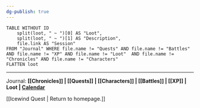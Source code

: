 ```yaml
---
dg-publish: true
---
```

```dataview
TABLE WITHOUT ID
	split(loot, " ~ ")[0] AS "Loot",
	split(loot, " ~ ")[1] AS "Description",
	file.link AS "Session"
FROM "Journal" WHERE file.name != "Quests" AND file.name != "Battles" AND file.name != "XP" AND file.name != "Loot"  AND file.name != "Chronicles" AND file.name != "Characters"
FLATTEN loot
```

---

Journal: **[[Chronicles]] | [[Quests]] |  [[Characters]] | [[Battles]] | [[XP]] | Loot  | [Calendar](https://app.fantasy-calendar.com/calendars/38f9e3f5098bac1f655a4fb4241f35eb)**

[[Icewind Quest | Return to homepage.]]